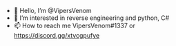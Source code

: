 - 👋 Hello, I’m @VipersVenom
- 👀 I’m interested in reverse engineering and python, C#
- 📫 How to reach me VipersVenom#1337 or https://discord.gg/xtvcgpufye

<!---
VipersVenom/VipersVenom is a ✨ special ✨ repository because its `README.md` (this file) appears on your GitHub profile.
You can click the Preview link to take a look at your changes.
--->
